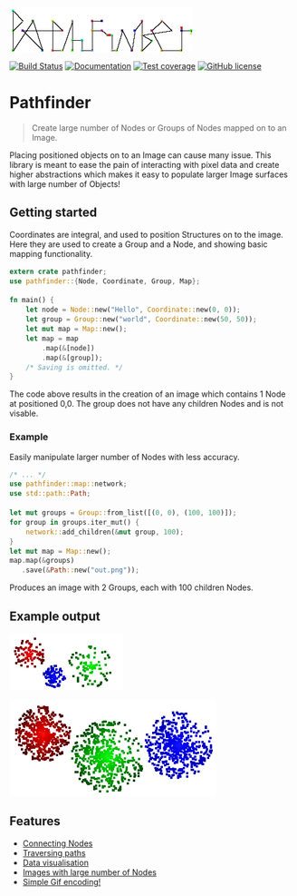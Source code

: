 ![Logo of the project](examples/out/hello_world.png)

[![Build Status](https://travis-ci.org/pontuslaestadius/pathfinder.svg?branch=master)](https://travis-ci.org/pontuslaestadius/pathfinder)
[![Documentation](https://img.shields.io/badge/docs.rs-latest-blue.svg)](https://docs.rs/pathfinder/latest/pathfinder/)
[![Test coverage](https://img.shields.io/badge/Tarpaulin%20Coverage-61-yellow.svg)](https://github.com/xd009642/tarpaulin)
[![GitHub license](https://img.shields.io/github/license/pontuslaestadius/pathfinder.svg)](https://github.com/pontuslaestadius/pathfinder/blob/master/LICENSE)

# Pathfinder
> Create large number of Nodes or Groups of Nodes mapped on to an Image.

Placing positioned objects on to an Image can cause many issue. This library is meant 
to ease the pain of interacting with pixel data and create higher abstractions which
makes it easy to populate larger Image surfaces with large number of Objects!

## Getting started

Coordinates are integral, and used to position Structures on to the image. Here they are used to create a Group and a Node, and showing basic mapping functionality.

```rust
extern crate pathfinder;
use pathfinder::{Node, Coordinate, Group, Map};

fn main() {
    let node = Node::new("Hello", Coordinate::new(0, 0));
    let group = Group::new("world", Coordinate::new(50, 50));
    let mut map = Map::new();
    let map = map
        .map(&[node])
        .map(&[group]);
    /* Saving is omitted. */
}
```

The code above results in the creation of an image which contains 1 Node at positioned 0,0.
The group does not have any children Nodes and is not visable.

### Example

Easily manipulate larger number of Nodes with less accuracy.

```rust
/* ... */
use pathfinder::map::network;
use std::path::Path;

let mut groups = Group::from_list([(0, 0), (100, 100)]);
for group in groups.iter_mut() {
    network::add_children(&mut group, 100);
}
let mut map = Map::new();
map.map(&groups)
   .save(&Path::new("out.png"));
```

Produces an image with 2 Groups, each with 100 children Nodes.

## Example output

![Pathfinder Logotype_gif](examples/out/hello_world_gif.gif "Gif")

![Groups](examples/out/random.png "Groups")

## Features

* [Connecting Nodes](https://github.com/pontuslaestadius/pathfinder/blob/master/examples/hello_world.rs)
* [Traversing paths](https://github.com/pontuslaestadius/pathfinder/blob/master/examples/mvp.rs)
* [Data visualisation](https://github.com/pontuslaestadius/pathfinder/blob/master/examples/git_log.rs)
* [Images with large number of Nodes](https://github.com/pontuslaestadius/pathfinder/blob/master/examples/random.rs)
* [Simple Gif encoding!](https://github.com/pontuslaestadius/pathfinder/blob/master/examples/hello_world_gif.rs)

